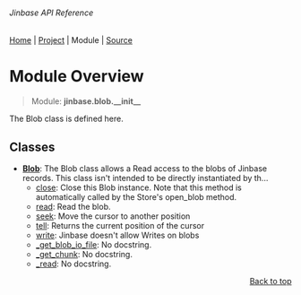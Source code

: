 ###### Jinbase API Reference
[Home](/docs/api/README.md) | [Project](/README.md) | Module | [Source](/src/jinbase/blob/__init__.py)

# Module Overview
> Module: **jinbase.blob.\_\_init\_\_**

The Blob class is defined here.

## Classes
- [**Blob**](/docs/api/modules/jinbase/blob/__init__/class-Blob.md): The Blob class allows a Read access to the blobs of Jinbase records. This class isn't intended to be directly instantiated by th...
    - [close](/docs/api/modules/jinbase/blob/__init__/class-Blob.md#close): Close this Blob instance. Note that this method is automatically called by the Store's open_blob method.
    - [read](/docs/api/modules/jinbase/blob/__init__/class-Blob.md#read): Read the blob.
    - [seek](/docs/api/modules/jinbase/blob/__init__/class-Blob.md#seek): Move the cursor to another position
    - [tell](/docs/api/modules/jinbase/blob/__init__/class-Blob.md#tell): Returns the current position of the cursor
    - [write](/docs/api/modules/jinbase/blob/__init__/class-Blob.md#write): Jinbase doesn't allow Writes on blobs
    - [\_get\_blob\_io\_file](/docs/api/modules/jinbase/blob/__init__/class-Blob.md#_get_blob_io_file): No docstring.
    - [\_get\_chunk](/docs/api/modules/jinbase/blob/__init__/class-Blob.md#_get_chunk): No docstring.
    - [\_read](/docs/api/modules/jinbase/blob/__init__/class-Blob.md#_read): No docstring.

<p align="right"><a href="#jinbase-api-reference">Back to top</a></p>
